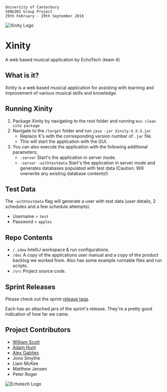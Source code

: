 ```
University of Canterbury
SENG302 Group Project
29th February - 29th September 2016
```

![Xinity Logo](https://raw.githubusercontent.com/South-Paw/Xinity/master/doc/logo_xinity.png)

# Xinity
A web based musical application by EchoTech (team 4)

## What is it?
Xinity is a web based musical application for assisting with learning and improvement of various
musical skills and knowledge.

## Running Xinity
1. Package Xinity by navigating to the root folder and running `mvn clean site package`
2. Navigate to the `/target` folder and run `java -jar Xinity-X.X.X.jar`
    * Replace X's with the corresponding version number of `.jar` file.
    * This will start the application with the GUI.
3. You can also execute the application with the following additional parameters;
    * `-server` Start's the application in server mode.
    * `-server -withtestdata` Start's the application in server mode and generates databases
    populated with test data (Caution: Will overwrite any existing database contents!)

## Test Data
The `-withtestdata` flag will generate a user with test data (user details, 2 schedules and a few
schedule attempts).

* Username = `test`
* Password = `apples`

## Repo Contents
* `/.idea` IntelliJ workspace & run configurations.
* `/doc` A copy of the applications user manual and a copy of the product backlog we worked from. Also has some example runnable files and run scripts.
* `/src` Project source code.

## Sprint Releases
Please check out the sprint [release tags](https://github.com/South-Paw/Xinity/releases).

Each has an attached jars of the sprint's release. They're a pretty good indication of how far we came.

## Project Contributors
* [William Scott](https://github.com/willreadscott)
* [Adam Hunt](https://github.com/KiwiPolarBear)
* [Alex Gabites](https://github.com/South-Paw)
* Jono Smythe
* Liam McKee
* Matthew Jensen
* Peter Roger

![Echotech Logo](https://raw.githubusercontent.com/South-Paw/Xinity/master/doc/logo_echotech.png)
